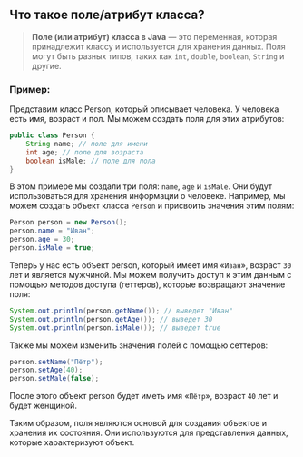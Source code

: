 ## Что такое поле/атрибут класса?

> **Поле (или атрибут) класса в Java** — это переменная, которая принадлежит классу и используется для хранения данных. Поля могут быть разных типов, таких как `int`, `double`, `boolean`, `String` и другие.

### Пример:

Представим класс Person, который описывает человека. У человека есть имя, возраст и пол. Мы можем создать поля для этих атрибутов:

```java
public class Person {
    String name; // поле для имени
    int age; // поле для возраста
    boolean isMale; // поле для пола
}
```

В этом примере мы создали три поля: `name`, `age` и `isMale`. Они будут использоваться для хранения информации о человеке. Например, мы можем создать объект класса `Person` и присвоить значения этим полям:

```java
Person person = new Person();
person.name = "Иван";
person.age = 30;
person.isMale = true;
```

Теперь у нас есть объект person, который имеет имя «`Иван`», возраст `30` лет и является мужчиной. Мы можем получить доступ к этим данным с помощью методов доступа (геттеров), которые возвращают значение поля:

```java
System.out.println(person.getName()); // выведет "Иван"
System.out.println(person.getAge()); // выведет 30
System.out.println(person.isMale()); // выведет true
```

Также мы можем изменить значения полей с помощью сеттеров:

```java
person.setName("Пётр");
person.setAge(40);
person.setMale(false);
```

После этого объект person будет иметь имя «`Пётр`», возраст `40` лет и будет женщиной.

Таким образом, поля являются основой для создания объектов и хранения их состояния. Они используются для представления данных, которые характеризуют объект.